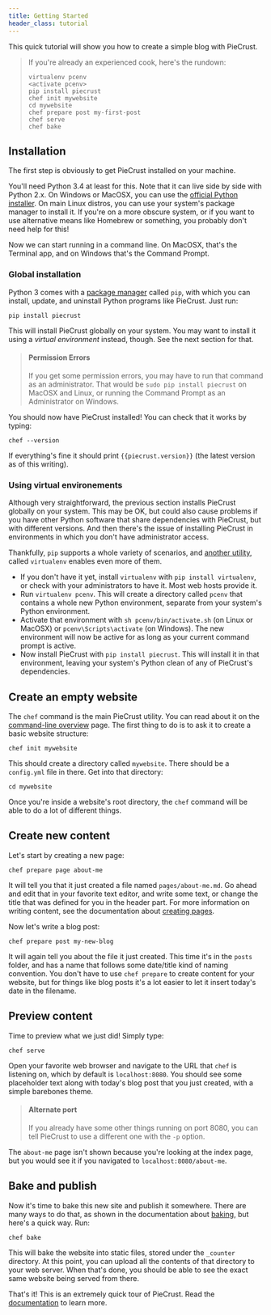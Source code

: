 ```yaml
---
title: Getting Started
header_class: tutorial
---
```


This quick tutorial will show you how to create a simple blog with PieCrust.

> If you're already an experienced cook, here's the rundown:
>
>     virtualenv pcenv
>     <activate pcenv>
>     pip install piecrust
>     chef init mywebsite
>     cd mywebsite
>     chef prepare post my-first-post
>     chef serve
>     chef bake


## Installation

The first step is obviously to get PieCrust installed on your machine.

You'll need Python 3.4 at least for this. Note that it can live side by side
with Python 2.x. On Windows or MacOSX, you can use the [official Python
installer][1]. On main Linux distros, you can use your system's package manager
to install it. If you're on a more obscure system, or if you want to use
alternative means like Homebrew or something, you probably don't need help for
this!

Now we can start running in a command line. On MacOSX, that's the Terminal app,
and on Windows that's the Command Prompt.


### Global installation

Python 3 comes with a [package manager][2] called `pip`, with which you can install,
update, and uninstall Python programs like PieCrust. Just run:

    pip install piecrust

This will install PieCrust globally on your system. You may want to install it
using a *virtual environment* instead, though. See the next section for that.

> #### Permission Errors
>
> If you get some permission errors, you may have to run that command as an
> administrator. That would be `sudo pip install piecrust` on MacOSX and Linux, or
> running the Command Prompt as an Administrator on Windows.

You should now have PieCrust installed! You can check that it works by typing:

    chef --version

If everything's fine it should print `{{piecrust.version}}` (the latest
version as of this writing).


### Using virtual environements

Although very straightforward, the previous section installs PieCrust globally
on your system. This may be OK, but could also cause problems if you have other
Python software that share dependencies with PieCrust, but with different
versions.  And then there's the issue of installing PieCrust in environments in
which you don't have administrator access.

Thankfully, `pip` supports a whole variety of scenarios, and [another
utility][3], called `virtualenv` enables even more of them.

* If you don't have it yet, install `virtualenv` with `pip install
  virtualenv`, or check with your administrators to have it. Most web hosts
  provide it.
* Run `virtualenv pcenv`. This will create a directory called `pcenv` that
  contains a whole new Python environment, separate from your system's Python
  environment.
* Activate that environment with `sh pcenv/bin/activate.sh` (on Linux or
  MacOSX) or `pcenv\Scripts\activate` (on Windows). The new environment will
  now be active for as long as your current command prompt is active.
* Now install PieCrust with `pip install piecrust`. This will install it in
  that environment, leaving your system's Python clean of any of PieCrust's
  dependencies.


## Create an empty website

The `chef` command is the main PieCrust utility. You can read about it on the
[command-line overview][cmdline] page. The first thing to do is to ask it to
create a basic website structure:

    chef init mywebsite

This should create a directory called `mywebsite`. There should be a
`config.yml` file in there. Get into that directory:

    cd mywebsite

Once you're inside a website's root directory, the `chef` command will be able
to do a lot of different things.


## Create new content

Let's start by creating a new page:

    chef prepare page about-me

It will tell you that it just created a file named `pages/about-me.md`. Go ahead
and edit that in your favorite text editor, and write some text, or change the
title that was defined for you in the header part. For more information on
writing content, see the documentation about [creating pages][cnt].

Now let's write a blog post:

    chef prepare post my-new-blog

It will again tell you about the file it just created. This time it's in the
`posts` folder, and has a name that follows some date/title kind of naming
convention. You don't have to use `chef prepare` to create content for your
website, but for things like blog posts it's a lot easier to let it insert
today's date in the filename.


## Preview content

Time to preview what we just did! Simply type:

    chef serve

Open your favorite web browser and navigate to the URL that `chef` is listening
on, which by default is `localhost:8080`. You should see some placeholder text
along with today's blog post that you just created, with a simple barebones theme.

> #### Alternate port
>
> If you already have some other things running on port 8080, you can tell
> PieCrust to use a different one with the `-p` option.

The `about-me` page isn't shown because you're looking at the index page, but
you would see it if you navigated to `localhost:8080/about-me`.


## Bake and publish

Now it's time to bake this new site and publish it somewhere. There are many
ways to do that, as shown in the documentation about [baking][bake], but here's
a quick way. Run:

    chef bake

This will bake the website into static files, stored under the `_counter`
directory. At this point, you can upload all the contents of that directory to
your web server. When that's done, you should be able to see the exact same
website being served from there.


That's it! This is an extremely quick tour of PieCrust. Read the
[documentation][doc] to learn more.


[1]: https://www.python.org/downloads/
[2]: https://pip.pypa.io/en/latest/
[3]: https://virtualenv.pypa.io/en/latest/
[doc]: {{pcurl('docs')}}
[cmdline]: {{pcurl('docs/general/command-line-overview')}}
[cnt]: {{pcurl('docs/content/creating-pages')}}
[bake]: {{pcurl('docs/publish')}}

